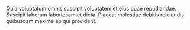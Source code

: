 Quia voluptatum omnis suscipit voluptatem et eius quae repudiandae. Suscipit laborum laboriosam et dicta. Placeat molestiae debitis reiciendis quibusdam maxime ab qui provident.